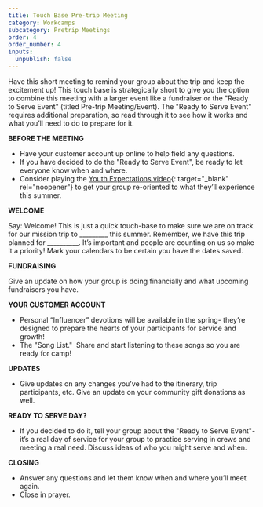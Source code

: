 ```yaml
---
title: Touch Base Pre-trip Meeting
category: Workcamps
subcategory: Pretrip Meetings
order: 4
order_number: 4
inputs:
  unpublish: false
---
```

Have this short meeting to remind your group about the trip and keep the excitement up! This touch base is strategically short to give you the option to combine this meeting with a larger event like a fundraiser or the "Ready to Serve Event" (titled Pre-trip Meeting/Event). The "Ready to Serve Event" requires additional preparation, so read through it to see how it works and what you’ll need to do to prepare for it.

**BEFORE THE MEETING**

* Have your customer account up online to help field any questions.
* If you have decided to do the "Ready to Serve Event", be ready to let everyone know when and where.
* Consider playing the [Youth Expectations video](https://vimeo.com/300598078){: target="_blank" rel="noopener"}&nbsp;to get your group re-oriented to what they’ll experience this summer.

**WELCOME**

Say: Welcome! This is just a quick touch-base to make sure we are on track for our mission trip to \_\_\_\_\_\_\_\_\_ this summer. Remember, we have this trip planned for \_\_\_\_\_\_\_\_\_\_. It’s important and people are counting on us so make it a priority! Mark your calendars to be certain you have the dates saved.

**FUNDRAISING**

Give an update on how your group is doing financially and what upcoming fundraisers you have.

**YOUR CUSTOMER ACCOUNT**

* Personal “Influencer” devotions will be available in the spring- they’re designed to prepare the hearts of your participants for service and growth!&nbsp;
* The "Song List." &nbsp;Share and start listening to these songs so you are ready for camp!&nbsp;

**UPDATES**

* Give updates on any changes you’ve had to the itinerary, trip participants, etc. Give an update on your community gift donations as well.

**READY TO SERVE DAY?**

* If you decided to do it, tell your group about the "Ready to Serve Event"- it’s a real day of service for your group to practice serving in crews and meeting a real need. Discuss ideas of who you might serve and when.

**CLOSING**

* Answer any questions and let them know when and where you’ll meet again.
* Close in prayer.